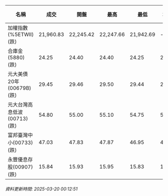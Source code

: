 | 名稱 | 成交 | 開盤 | 最高 | 最低 | 均價 | 成交金額(億) | 昨收 | 漲跌幅 | 漲跌 | 總量 | 昨量 | 振幅 |
| -------- | -------- | -------- | -------- |-------- | -------- | -------- |-------- |-------- |-------- | -------- | -------- |-------- |
|加權指數(%5ETWII) (跌)|21,960.83|22,245.42|22,247.66|21,942.69|-|3,036.30|22,271.67|1.40%|310.84|6,034,640|0|1.37%|
|合庫金(5880) (跌)|24.25|24.40|24.40|24.25|24.29|1.78|24.35|0.41%|0.10|7,332|8,368|0.62%|
|元大美債20年(00679B) (跌)|29.45|29.46|29.50|29.44|29.46|23.29|29.51|0.20%|0.06|79,053|34,101|0.20%|
|元大台灣高息低波(00713) (跌)|54.80|55.00|55.10|54.75|54.90|9.85|54.90|0.18%|0.10|17,951|14,205|0.64%|
|富邦臺灣中小(00733) (跌)|47.03|47.83|47.87|46.95|47.26|0.488|47.87|1.75%|0.84|1,033|691|1.92%|
|永豐優息存股(00907) (跌)|15.84|15.93|15.95|15.83|15.87|0.193|15.92|0.50%|0.08|1,215|1,192|0.75%|
###### 資料更新時間: 2025-03-20 00:12:51